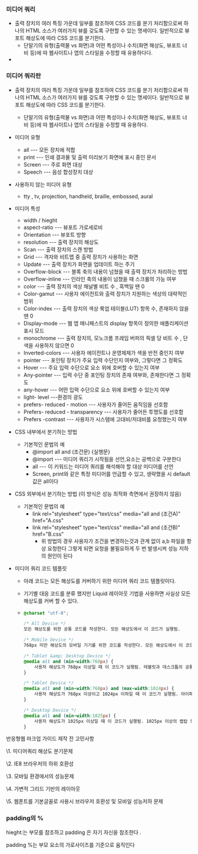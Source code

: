 ### 미디어 쿼리

- 출력 장치의 여러 특징 가운데 일부를 참조하여 CSS 코드를 분기 처리함으로써 하나의 HTML 소스가 여러가지 뷰를 갖도록 구현할 수 있는 명세이다. 일반적으로 뷰포트 해상도에 따라 CSS 코드를 분기한다.
  - 단말기의 유형(출력물 vs 화면)과 어떤 특성이나 수치(화면 해상도, 뷰포트 너비 등)에 따 웹사이트나 앱의 스타일을 수정할 때 유용하다다.
- 





### 미디어 쿼리란

- 출력 장치의 여러 특징 가운데 일부를 참조하여 CSS 코드를 분기 처리함으로써 하나의 HTML 소스가 여러가지 뷰를 갖도록 구현할 수 있는 명세이다. 일반적으로 뷰포트 해상도에 따라 CSS 코드를 분기한다.
  - 단말기의 유형(출력물 vs 화면)과 어떤 특성이나 수치(화면 해상도, 뷰포트 너비 등)에 따 웹사이트나 앱의 스타일을 수정할 때 유용하다.

- 미디어 유형
  - all  --- 모든 장치에 적합
  - print --- 인쇄 결과물 및 출력 미리보기 화면에 표시 중인 문서
  - Screen --- 주로 화면 대상
  - Speech --- 음성 합성장치 대상
- 사용하지 않는 미디어 유형
  - tty , tv, projection, handheld, braille, embossed, aural 
- 미디어 특성
  - width / hieght
  - aspect-ratio --- 뷰포트 가로세로비
  - Orientation --- 뷰포트 방향
  - resolution --- 출력 장치의 해상도
  - Scan --- 출력 장치의 스캔 방법
  - Grid --- 격자와 비트맵 중 출력 장치가 사용하는 화면
  - Update --- 출력 장치가 화면을 업데이트 하는 주기 
  - Overflow-block --- 블록 축의 내용이 넘쳤을 때 출력 장치가 처리하는 방법
  - Overflow-inline --- 인라인 축의 내용이 넘쳤을 때 스크롤의 가능 여부
  - color --- 출력 장치의 색상 채널별 비트 수 , 흑백일 땐 0
  - Color-gamut --- 사용자 에이전트와 출력 장치가 지원하는 색상의 대략적인 범위
  - Color-index --- 출력 장치의 색상 룩업 테이블(LUT) 항목 수, 존재하지 않을 땐 0
  - Display-mode --- 웹 앱 매니페스트의 display 항목이 정의한 애플리케이션 표시 모드
  - monochrome --- 출력 장치의, 모노크롬 프레임 버퍼의 픽셀 당 비트 수 , 단색을 사용하지 않으면 0
  - Inverted-colors --- 사용자 에이전트나 운영체제가 색을 반전 중인지 여부
  - pointer --- 포인팅 장치가 주요 입력 수단인지 여부와, 그렇다면 그 정확도
  - Hover --- 주요 입력 수단으로 요소 위에 호버할 수 있는지 여부 
  - Any-pointer --- 입력 수단 중 포인팅 장치의 존재 여부와, 존재한다면 그 정확도
  - any-hover --- 어떤 입력 수단으로 요소 위에 호버할 수 있는지 여부
  - light- level ---환경의 광도
  - prefers- reduced - motion --- 사용자가 줄어든 움직임을 선호함
  - Prefers- reduced - transparency --- 사용자가 줄어든 투명도를 선호함
  - Prefers -contrast --- 사용자가 시스템에 고대비/저대비를 요청했는지 여부

- CSS 내부에서 분기하는 방법

  - 기본적인 문법의 예 
    - @import all and (조건문) {실행문}
    - @import --- 미디어 쿼리가 시작됨을 선언,요소는 공백으로 구분한다
    - all --- 이 키워드는 미디어 쿼리를 해석해야 할 대상 미디어를 선언
    - Screen, print와 같은 특정 미디어를 언급할 수 있고, 생략했을 시 default값은 all이다 

- CSS 외부에서 분기하는 방법 (이 방식은 성능 최적화 측면에서 권장하지 않음)

  - 기본적인 문법의 예
    - link rel="stylesheet" type="text/css" media="all and (조건A)" href="A.css"
    - link rel="stylesheet" type="text/css" media="all and (조건B)" href="B.css"
      - 위 방법의 경우 사용자가 조건을 변경하는것과 관계 없이 a,b 파일을 항상 요청한다 그렇게 되면 요청을 불필요하게 두 번 발생시켜 성능 저하의 원인이 된다

- 미디어 쿼리 코드 템플릿

  - 아래 코드는 모든 해상도를 커버하기 위한 미디어 쿼리 코드 템플릿이다.

  - 기기별 대응 코드를 분류 했지만 Liquid 레이아웃 기법을 사용하면 사실상 모든 해상도를 커버 할 수 있다.

  - ```css
    @charset "utf-8";
    
    /* All Device */
    모든 해상도를 위한 공통 코드를 작성한다. 모든 해상도에서 이 코드가 실행됨.
    
    /* Mobile Device */
    768px 미만 해상도의 모바일 기기를 위한 코드를 작성한다. 모든 해상도에서 이 코드가 실행됨. 미디어 쿼리를 지원하지 않는 모바일 기기를 위해 미디어 쿼리 구문을 사용하지 않는다.
    
    /* Tablet &amp; Desktop Device */
    @media all and (min-width:768px) {
        사용자 해상도가 768px 이상일 때 이 코드가 실행됨. 테블릿과 데스크톱의 공통 코드를 작성한다.
    }
    
    /* Tablet Device */
    @media all and (min-width:768px) and (max-width:1024px) {
        사용자 해상도가 768px 이상이고 1024px 이하일 때 이 코드가 실행됨. 아이패드 또는 비교적 작은 해상도의 랩탑이나 데스크톱에 대응하는 코드를 작성한다.
    }
    
    /* Desktop Device */
    @media all and (min-width:1025px) {
        사용자 해상도가 1025px 이상일 때 이 코드가 실행됨. 1025px 이상의 랩탑 또는 데스크톱에 대응하는 코드를 작성한다.
    }
    ```

반응형웹 마크업 가이드 제작 전 고민사항

\1. 미디어쿼리 해상도 분기문제

\2. IE8 브라우저의 하위 호환성

\3. 모바일 환경에서의 성능문제

\4. 가변적 그리드 기반의 레이아웃

\5. 웹폰트를 기본글꼴로 사용시 브라우저 호환성 및 모바일 성능저하 문제



### padding의 %

hieght:는 부모를 참조하고 padding 은 자기 자신을 참조한다 .

padding %는  부모 요소의 가로사이즈를 기준으로 움직인다

